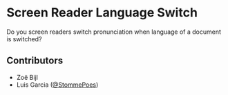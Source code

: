 # Screen Reader Language Switch
Do you screen readers switch pronunciation when language of a document is switched?

## Contributors
* Zoë Bijl
* Luis Garcia ([@StommePoes](https://twitter.com/garcialo))
